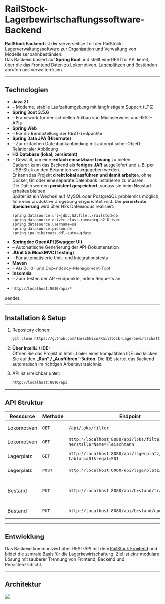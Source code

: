 # RailStock-Lagerbewirtschaftungssoftware-Backend

**RailStock Backend** ist der serverseitige Teil der RailStock-Lagerverwaltungssoftware zur Organisation und Verwaltung von Modelleisenbahnbeständen.  
Das Backend basiert auf **Spring Boot** und stellt eine RESTful API bereit, über die das Frontend Daten zu Lokomotiven, Lagerplätzen und Beständen abrufen und verwalten kann.

---

## Technologien

- **Java 21**
- – Moderne, stabile Laufzeitumgebung mit langfristigem Support (LTS)
- **Spring Boot 3.5.6**
- – Framework für den schnellen Aufbau von Microservices und REST-APIs
- **Spring Web**
- – Für die Bereitstellung der REST-Endpunkte
- **Spring Data JPA (Hibernate)**
- – Zur einfachen Datenbankanbindung mit automatischer Objekt-Relationaler Abbildung
- **H2 Database (lokal, persistent)**
- – Gewählt, um eine **einfach einsetzbare Lösung** zu bieten.  
  Dadurch kann das Backend als **fertiges JAR** ausgeliefert und z. B. per USB-Stick an den Bekannten weitergegeben werden.  
  Er kann das Projekt **direkt lokal ausführen und damit arbeiten**, ohne Docker, Git oder eine separate Datenbank installieren zu müssen.  
  Die Daten werden **persistent gespeichert**, sodass sie beim Neustart erhalten bleiben.  
  Später ist ein Wechsel auf MySQL oder PostgreSQL problemlos möglich, falls eine produktive Umgebung eingerichtet wird.
   Die **persistente Speicherung** wird über H2s Dateimodus realisiert:  
  ```properties
  spring.datasource.url=jdbc:h2:file:./railstockdb
  spring.datasource.driver-class-name=org.h2.Driver
  spring.datasource.username=sa
  spring.datasource.password=
  spring.jpa.hibernate.ddl-auto=update

- **Springdoc OpenAPI (Swagger UI)**
- – Automatische Generierung der API-Dokumentation
- **JUnit 5 & MockMVC (Testing)**
- – Für automatisierte Unit- und Integrationstests
- **Maven**
- – Als Build- und Dependency-Management-Tool
- **Insomnia**
- – Zum Testen der API-Endpunkte, indem Requests an:
- ```bash
  http://localhost:8080/api/*
sendet.

---

## Installation & Setup

1. Repository clonen:
   ```bash
   git clone https://github.com/ImeschNico/RailStock-Lagerbewirtschaftungssoftware-Backend.git
   
2. **Über IntelliJ / IDE:**  
Öffnen Sie das Projekt in IntelliJ oder einer kompatiblen IDE und klicken Sie auf den **„Run“ / „Ausführen“-Button**.
Die IDE startet das Backend automatisch im richtigen Arbeitsverzeichnis.

3. API ist erreichbar unter:
   ```bash
   http://localhost:8080/api

--- 

## API Struktur

| Ressource   | Methode | Endpoint                  | Beschreibung                                |
| ----------- | ------- | ------------------------- | ------------------------------------------- |
| Lokomotiven | `GET`   | `/api/loks/filter`               | Liste aller Lokomotiven                     |
| Lokomotiven | `GET`   | `http://localhost:8080/api/loks/filter?herstellerName=Fleischmann`               | Filter nach Modell                  |
| Lagerplatz | `GET`   | `http://localhost:8080/api/lagerplatz/filter?tablar=a01&regal=S01`       | Filter nach Lagerplatz                    |
| Lagerplatz | `POST`   | `http://localhost:8080/api/lagerplatz/erstellen`       | Lagerplatz erstellen                 |
| Bestand    | `PUT`  | `http://localhost:8080/api/bestand/transferBestand` | Transferiert Bestände zwischen Lagerplätzen |
| Bestand   | `PUT`  | `http://localhost:8080/api/bestand/updateBestand` | Bestand Eingang  |

---

## Entwicklung

Das Backend kommuniziert über REST-API mit dem [RailStock Frontend](https://github.com/ImeschNico/RailStock-Lagerbewirtschaftungssoftware-Frontend)
und bildet die zentrale Basis für die Lagerbewirtschaftung.
Ziel ist eine modulare Lösung mit sauberer Trennung von Frontend, Backend und Persistenzschicht.

---

## Architektur

![](src/docs/Architektur.png)


